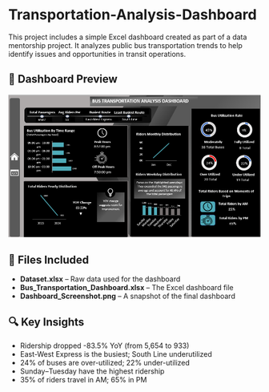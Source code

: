 # Transportation-Analysis-Dashboard

This project includes a simple Excel dashboard created as part of a data mentorship project. It analyzes public bus transportation trends to help identify issues and opportunities in transit operations.

## 📸 Dashboard Preview

![Dashboard Screenshot](Screenshot_Dashboard_Transportation_Analysis.png)

## 📂 Files Included
- **Dataset.xlsx** – Raw data used for the dashboard  
- **Bus_Transportation_Dashboard.xlsx** – The Excel dashboard file  
- **Dashboard_Screenshot.png** – A snapshot of the final dashboard

## 🔍 Key Insights
- Ridership dropped -83.5% YoY (from 5,654 to 933)  
- East-West Express is the busiest; South Line underutilized  
- 24% of buses are over-utilized; 22% under-utilized  
- Sunday–Tuesday have the highest ridership  
- 35% of riders travel in AM; 65% in PM
